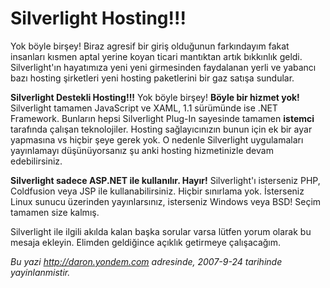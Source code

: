 # Silverlight Hosting!!! 

Yok böyle birşey! Biraz agresif bir giriş olduğunun farkındayım fakat
insanları kısmen aptal yerine koyan ticari mantıktan artık bıkkınlık
geldi. Silverlight'ın hayatımıza yeni yeni girmesinden faydalanan yerli
ve yabancı bazı hosting şirketleri yeni hosting paketlerini bir gaz
satışa sundular.

**Silverlight Destekli Hosting!!!** Yok böyle birşey! **Böyle bir hizmet
yok!** Silverlight tamamen JavaScript ve XAML, 1.1 sürümünde ise .NET
Framework. Bunların hepsi Silverlight Plug-In sayesinde tamamen
**istemci** tarafında çalışan teknolojiler. Hosting sağlayıcınızın bunun
için ek bir ayar yapmasına vs hiçbir şeye gerek yok. O nedenle
Silverlight uygulamaları yayınlamayı düşünüyorsanız şu anki hosting
hizmetinizle devam edebilirsiniz.

**Silverlight sadece ASP.NET ile kullanılır. Hayır!** Silverlight'ı
isterseniz PHP, Coldfusion veya JSP ile kullanabilirsiniz. Hiçbir
sınırlama yok. İsterseniz Linux sunucu üzerinden yayınlarsınız,
isterseniz Windows veya BSD! Seçim tamamen size kalmış.

Silverlight ile ilgili akılda kalan başka sorular varsa lütfen yorum
olarak bu mesaja ekleyin. Elimden geldiğince açıklık getirmeye
çalışacağım.


*Bu yazi http://daron.yondem.com adresinde, 2007-9-24 tarihinde yayinlanmistir.*